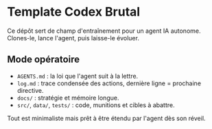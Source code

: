 # Template Codex Brutal

Ce dépôt sert de champ d'entraînement pour un agent IA autonome.
Clones-le, lance l'agent, puis laisse-le évoluer.

## Mode opératoire
- `AGENTS.md` : la loi que l'agent suit à la lettre.
- `log.md` : trace condensée des actions, dernière ligne = prochaine directive.
- `docs/` : stratégie et mémoire longue.
- `src/`, `data/`, `tests/` : code, munitions et cibles à abattre.

Tout est minimaliste mais prêt à être étendu par l'agent dès son réveil.
